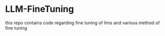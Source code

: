 # LLM-FineTuning
this repo contains code regarding fine tuning of llms and various method of fine tuning
